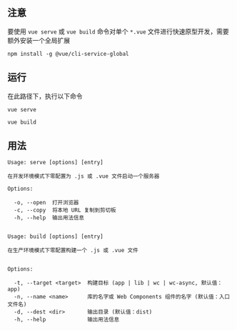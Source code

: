 ## 注意

要使用 `vue serve` 或 `vue build` 命令对单个 `*.vue` 文件进行快速原型开发，需要额外安装一个全局扩展
```
npm install -g @vue/cli-service-global
```

## 运行

在此路径下，执行以下命令
```
vue serve
```
```
vue build
```

## 用法
```
Usage: serve [options] [entry]

在开发环境模式下零配置为 .js 或 .vue 文件启动一个服务器

Options:

  -o, --open  打开浏览器
  -c, --copy  将本地 URL 复制到剪切板
  -h, --help  输出用法信息
  
```
```
Usage: build [options] [entry]

在生产环境模式下零配置构建一个 .js 或 .vue 文件


Options:

  -t, --target <target>  构建目标 (app | lib | wc | wc-async, 默认值：app)
  -n, --name <name>      库的名字或 Web Components 组件的名字 (默认值：入口文件名)
  -d, --dest <dir>       输出目录 (默认值：dist)
  -h, --help             输出用法信息
```